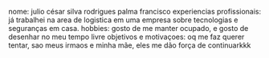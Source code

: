 nome: julio césar silva rodrigues palma francisco experiencias profissionais: já trabalhei na area de logistica em uma empresa sobre tecnologias e seguranças em casa. hobbies: gosto de me manter ocupado, e gosto de desenhar no meu tempo livre objetivos e motivaçoes: oq me faz querer tentar, sao meus irmaos e minha mãe, eles me dão força de continuarkkk
